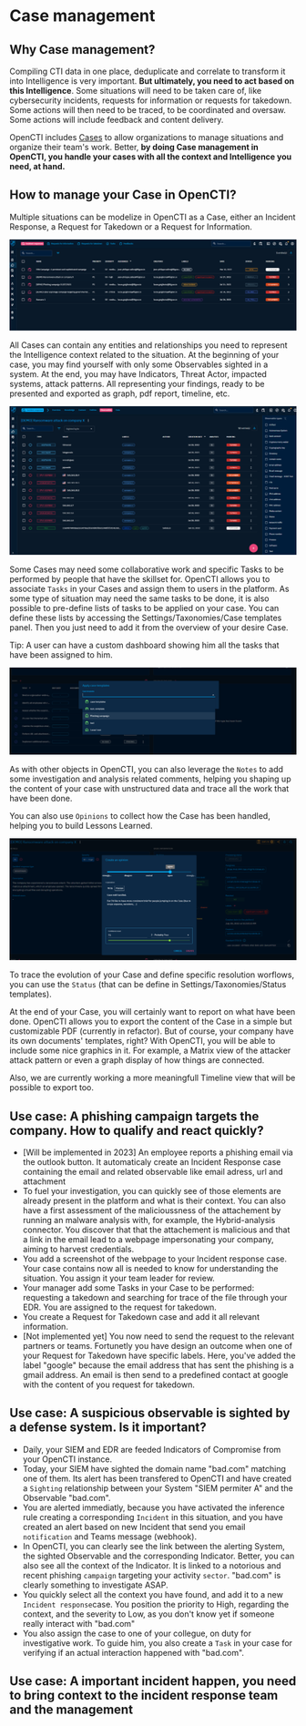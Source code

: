 # Case management

## Why Case management?

Compiling CTI data in one place, deduplicate and correlate to transform it into Intelligence is very important. **But ultimately, you need to act based on this Intelligence**. Some situations will need to be taken care of, like cybersecurity incidents, requests for information or requests for takedown. Some actions will then need to be traced, to be coordinated and oversaw. Some actions will include feedback and content delivery.

OpenCTI includes [Cases](exploring-cases.md) to allow organizations to manage situations and organize their team's work. Better, **by doing Case management in OpenCTI, you handle your cases with all the context and Intelligence you need, at hand.**

## How to manage your Case in OpenCTI?

Multiple situations can be modelize in OpenCTI as a Case, either an Incident Response, a Request for Takedown or a Request for Information.

![Incident Responses' list](assets/cases-list.png)

All Cases can contain any entities and relationships you need to represent the Intelligence context related to the situation. At the beginning of your case, you may find yourself with only some Observables sighted in a system. At the end, you may have Indicators, Threat Actor, impacted systems, attack patterns. All representing your findings, ready to be presented and exported as graph, pdf report, timeline, etc.

![Incident Responses' list](assets/cases-observables.png)

Some Cases may need some collaborative work and specific Tasks to be performed by people that have the skillset for. OpenCTI allows you to associate `Tasks` in your Cases and assign them to users in the platform. As some type of situation may need the same tasks to be done, it is also possible to pre-define lists of tasks to be applied on your case. You can define these lists by accessing the Settings/Taxonomies/Case templates panel. Then you just need to add it from the overview of your desire Case.

Tip: A user can have a custom dashboard showing him all the tasks that have been assigned to him.

![Incident Responses' list](assets/case-applying-template.png)

As with other objects in OpenCTI, you can also leverage the `Notes` to add some investigation and analysis related comments, helping you shaping up the content of your case with unstructured data and trace all the work that have been done.

You can also use `Opinions` to collect how the Case has been handled, helping you to build Lessons Learned.

![Incident Responses' list](assets/case-opinion.png)

To trace the evolution of your Case and define specific resolution worflows, you can use the `Status` (that can be define in Settings/Taxonomies/Status templates).

At the end of your Case, you will certainly want to report on what have been done. OpenCTI allows you to export the content of the Case in a simple but customizable PDF (currently in refactor). But of course, your company have its own documents' templates, right? With OpenCTI, you will be able to include some nice graphics in it. For example, a Matrix view of the attacker attack pattern or even a graph display of how things are connected. 

Also, we are currently working a more meaningfull Timeline view that will be possible to export too.

## Use case: A phishing campaign targets the company. How to qualify and react quickly?
- [Will be implemented in 2023] An employee reports a phishing email via the outlook button. It automaticaly create an Incident Response case containing the email and related observable like email adress, url and attachment 
- To fuel your investigation, you can quickly see of those elements are already present in the platform and what is their context. You can also have a first assessment of the malicioussness of the attachement by running an malware analysis with, for example, the Hybrid-analysis connector. You discover that that the attachement is malicious and that a link in the email lead to a webpage impersonating your company, aiming to harvest credentials.
- You add a screenshot of the webpage to your Incident response case. Your case contains now all is needed to know for understanding the situation. You assign it your team leader for review.
- Your manager add some Tasks in your Case to be performed: requesting a takedown and searching for trace of the file through your EDR. You are assigned to the request for takedown.
- You create a Request for Takedown case and add it all relevant information. 
- [Not implemented yet] You now need to send the request to the relevant partners or teams. Fortunetly you have design an outcome when one of your Request for Takedown have specific labels. Here, you've added the label "google" because the email address that has sent the phishing is a gmail address. An email is then send to a predefined contact at google with the content of you request for takedown.

## Use case: A suspicious observable is sighted by a defense system. Is it important?
- Daily, your SIEM and EDR are feeded Indicators of Compromise from your OpenCTI instance. 
- Today, your SIEM have sighted the domain name "bad.com" matching one of them. Its alert has been transfered to OpenCTI and have created a `Sighting` relationship between your System "SIEM permiter A" and the Observable "bad.com". 
- You are alerted immediatly, because you have activated the inference rule creating a corresponding `Incident` in this situation, and you have created an alert based on new Incident that send you email `notification` and Teams message (webhook).
- In OpenCTI, you can clearly see the link between the alerting System, the sighted Observable and the corresponding Indicator. Better, you can also see all the context of the Indicator. It is linked to a notorious and recent phishing `campaign` targeting your activity `sector`. "bad.com" is clearly something to investigate ASAP.
- You quickly select all the context you have found, and add it to a new `Incident response`case. You position the priority to High, regarding the context, and the severity to Low, as you don't know yet if someone really interact with "bad.com"
- You also assign the case to one of your collegue, on duty for investigative work. To guide him, you also create a `Task` in your case for verifying if an actual interaction happened with "bad.com".

## Use case: A important incident happen, you need to bring context to the incident response team and the management




